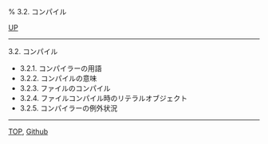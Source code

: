 % 3.2. コンパイル

[UP](3.html)  

---

3.2. コンパイル

- 3.2.1. コンパイラーの用語
- 3.2.2. コンパイルの意味
- 3.2.3. ファイルのコンパイル
- 3.2.4. ファイルコンパイル時のリテラルオブジェクト
- 3.2.5. コンパイラーの例外状況

---
[TOP](index.html),  [Github](https://github.com/nptcl/npt-japanese)

